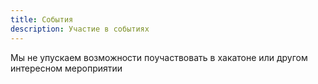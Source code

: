 ```yaml
---
title: События
description: Участие в событиях
---
```


Мы не упускаем возможности поучаствовать в хакатоне или другом интересном мероприятии
